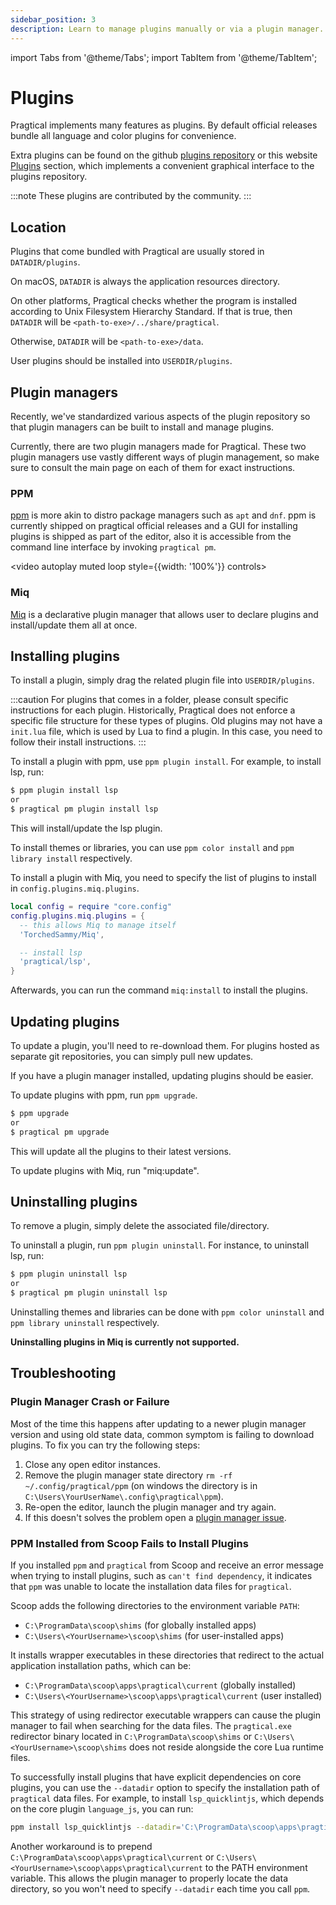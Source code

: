 ```yaml
---
sidebar_position: 3
description: Learn to manage plugins manually or via a plugin manager.
---
```


import Tabs from '@theme/Tabs';
import TabItem from '@theme/TabItem';

# Plugins

Pragtical implements many features as plugins. By default official releases
bundle all language and color plugins for convenience.

Extra plugins can be found on the github [plugins repository] or this website
[Plugins] section, which implements a convenient graphical interface to the
plugins repository.

:::note These plugins are contributed by the community.
:::

## Location

Plugins that come bundled with Pragtical are usually stored in
`DATADIR/plugins`.

On macOS, `DATADIR` is always the application resources directory.

On other platforms, Pragtical checks whether the program
is installed according to Unix Filesystem Hierarchy Standard.
If that is true,
then `DATADIR` will be `<path-to-exe>/../share/pragtical`.

Otherwise, `DATADIR` will be `<path-to-exe>/data`.

User plugins should be installed into `USERDIR/plugins`.

## Plugin managers

Recently, we've standardized various aspects of the plugin repository so that
plugin managers can be built to install and manage plugins.

Currently, there are two plugin managers made for Pragtical. These two plugin
managers use vastly different ways of plugin management, so make sure to
consult the main page on each of them for exact instructions.

### PPM

[ppm] is more akin to distro package managers such as `apt` and `dnf`. ppm is
currently shipped on pragtical official releases and a GUI for installing
plugins is shipped as part of the editor, also it is accessible from the command
line interface by invoking `pragtical pm`.

<video autoplay muted loop style={{width: '100%'}} controls>
  <source src="/videos/user-guide/plugin-manager.mp4"/>
</video>

### Miq

[Miq] is a declarative plugin manager that allows user to declare plugins and
install/update them all at once.

## Installing plugins

To install a plugin, simply drag the related plugin file into
`USERDIR/plugins`.

:::caution For plugins that comes in a folder, please consult specific instructions for each plugin.
Historically, Pragtical does not enforce a specific file structure for these
types of plugins. Old plugins may not have a `init.lua` file, which is used by
Lua to find a plugin. In this case, you need to follow their install instructions.
:::

<Tabs groupId="package-manager">
  <TabItem value="ppm" label="ppm" default>

To install a plugin with ppm, use `ppm plugin install`.
For example, to install lsp, run:

```bash
$ ppm plugin install lsp
or
$ pragtical pm plugin install lsp
```

This will install/update the lsp plugin.

To install themes or libraries, you can use
`ppm color install` and `ppm library install` respectively.

  </TabItem>
  <TabItem value="miq" label="Miq">

To install a plugin with Miq, you need to specify the list
of plugins to install in `config.plugins.miq.plugins`.

```lua
local config = require "core.config"
config.plugins.miq.plugins = {
  -- this allows Miq to manage itself
  'TorchedSammy/Miq',

  -- install lsp
  'pragtical/lsp',
}
```

Afterwards, you can run the command `miq:install` to install
the plugins.

  </TabItem>
</Tabs>

## Updating plugins

To update a plugin, you'll need to re-download them.
For plugins hosted as separate git repositories, you can simply
pull new updates.

If you have a plugin manager installed, updating plugins should
be easier.

<Tabs groupId="package-manager">
  <TabItem value="ppm" label="ppm" default>

To update plugins with ppm, run `ppm upgrade`.

```bash
$ ppm upgrade
or
$ pragtical pm upgrade
```

This will update all the plugins to their latest versions.

  </TabItem>
  <TabItem value="miq" label="Miq">

To update plugins with Miq, run "miq:update".

  </TabItem>
</Tabs>

## Uninstalling plugins

To remove a plugin, simply delete the associated file/directory.

<Tabs groupId="package-manager">
  <TabItem value="ppm" label="ppm" default>

To uninstall a plugin, run `ppm plugin uninstall`.
For instance, to uninstall lsp, run:

```bash
$ ppm plugin uninstall lsp
or
$ pragtical pm plugin uninstall lsp
```

Uninstalling themes and libraries can be done with
`ppm color uninstall` and `ppm library uninstall` respectively.

  </TabItem>
  <TabItem value="miq" label="Miq">

**Uninstalling plugins in Miq is currently not supported.**

  </TabItem>
</Tabs>

## Troubleshooting

### Plugin Manager Crash or Failure

Most of the time this happens after updating to a newer plugin manager version
and using old state data, common symptom is failing to download plugins.
To fix you can try the following steps:

1. Close any open editor instances.
2. Remove the plugin manager state directory `rm -rf ~/.config/pragtical/ppm`
   (on windows the directory is in `C:\Users\YourUserName\.config\pragtical\ppm`).
3. Re-open the editor, launch the plugin manager and try again.
4. If this doesn't solves the problem open a [plugin manager issue].

### PPM Installed from Scoop Fails to Install Plugins

If you installed `ppm` and `pragtical` from Scoop and receive an error message
when trying to install plugins, such as `can't find dependency`, it indicates
that `ppm` was unable to locate the installation data files for `pragtical`.

Scoop adds the following directories to the environment variable `PATH`:

* `C:\ProgramData\scoop\shims` (for globally installed apps)
* `C:\Users\<YourUsername>\scoop\shims` (for user-installed apps)

It installs wrapper executables in these directories that redirect to the
actual application installation paths, which can be:

* `C:\ProgramData\scoop\apps\pragtical\current` (globally installed)
* `C:\Users\<YourUsername>\scoop\apps\pragtical\current` (user installed)

This strategy of using redirector executable wrappers can cause the plugin
manager to fail when searching for the data files. The `pragtical.exe`
redirector binary located in `C:\ProgramData\scoop\shims` or
`C:\Users\<YourUsername>\scoop\shims` does not reside alongside the core Lua
runtime files.

To successfully install plugins that have explicit dependencies on core plugins,
you can use the `--datadir` option to specify the installation path of
`pragtical` data files. For example, to install `lsp_quicklintjs`, which depends
on the core plugin `language_js`, you can run:

```sh
ppm install lsp_quicklintjs --datadir='C:\ProgramData\scoop\apps\pragtical\current\data'
```

Another workaround is to prepend `C:\ProgramData\scoop\apps\pragtical\current`
or `C:\Users\<YourUsername>\scoop\apps\pragtical\current` to the PATH environment
variable. This allows the plugin manager to properly locate the data directory,
so you won't need to specify `--datadir` each time you call `ppm`.

[plugin manager issue]: https://github.com/pragtical/plugin-manager
[plugins repository]: https://github.com/pragtical/plugins
[Plugins]:            /plugins
[ppm]:                https://github.com/pragtical/plugin-manager
[Miq]:                https://github.com/TorchedSammy/Miq
